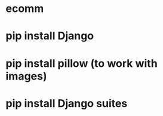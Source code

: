# ecomm
# pip install Django
# pip install pillow (to work with images)
# pip install Django suites
